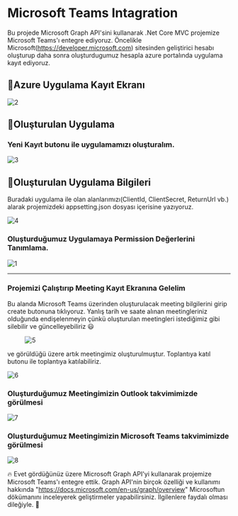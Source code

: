# Microsoft Teams Intagration 

Bu projede Microsoft Graph API'sini kullanarak .Net Core MVC projemize Microsoft Teams'ı entegre ediyoruz. Öncelikle Microsoft(https://developer.microsoft.com) sitesinden geliştirici hesabı oluşturup daha sonra oluşturdugumuz hesapla azure portalında uygulama kayıt ediyoruz. 

## :pushpin:Azure Uygulama Kayıt Ekranı
![2](https://user-images.githubusercontent.com/50150182/129455745-30807336-3c25-4c60-8ba0-72c1d745c446.JPG)

## :pushpin:Oluşturulan Uygulama

### Yeni Kayıt butonu ile uygulamamızı oluşturalım.

![3](https://user-images.githubusercontent.com/50150182/129455859-0d08e96b-d753-4fa6-bd15-03aa0d7b8cc0.JPG)

## :pushpin:Oluşturulan Uygulama Bilgileri
Buradaki uygulama ile olan alanlarımızı(ClientId, ClientSecret, ReturnUrl vb.) alarak projemizdeki appsetting.json dosyası içerisine yazıyoruz.

![4](https://user-images.githubusercontent.com/50150182/129455907-ab730de6-b5c3-4804-8dd3-5d105f3e3077.JPG)

### Oluşturduğumuz Uygulamaya Permission Değerlerini Tanımlama.
![1](https://user-images.githubusercontent.com/50150182/129455998-01bcdb3e-42e7-4a7c-8ff5-a2575f03d4e9.JPG)

* * *
### Projemizi Çalıştırıp Meeting Kayıt Ekranına Gelelim
Bu alanda Microsoft Teams üzerinden oluşturulacak meeting bilgilerini girip create butonuna tıklıyoruz. Yanlış tarih ve saate alınan meetingleriniz olduğunda endişelenmeyin çünkü oluşturulan meetingleri istediğimiz gibi silebilir ve güncelleyebiliriz :smiley:

&nbsp; &nbsp; &nbsp; &nbsp; &nbsp; ![5](https://user-images.githubusercontent.com/50150182/129455977-30589084-defd-432e-99f2-4ee212058569.JPG)

ve görüldüğü üzere artık meetingimiz oluşturulmuştur. Toplantıya katıl butonu ile toplantıya katılabiliriz.

![6](https://user-images.githubusercontent.com/50150182/129456218-707985d2-e813-4ac8-86f8-e585baf3c276.JPG)

### Oluşturduğumuz Meetingimizin Outlook takvimimizde görülmesi

![7](https://user-images.githubusercontent.com/50150182/129458476-9dd7d196-bfda-44c9-a2b3-9d5f1790deca.JPG)

### Oluşturduğumuz Meetingimizin Microsoft Teams takvimimizde görülmesi

![8](https://user-images.githubusercontent.com/50150182/129458504-9f93c8ea-a7be-4d40-ab6f-dd46167034b8.JPG)

:fire: Evet gördüğünüz üzere Microsoft Graph API'yi kullanarak projemize Microsoft Teams'ı entegre ettik. Graph API'nin birçok özelliği ve kullanımı hakkında "https://docs.microsoft.com/en-us/graph/overview" Microsoftun dökümanını inceleyerek geliştirmeler yapabilirsiniz. İlgilenlere faydalı olması dileğiyle. :wave:








